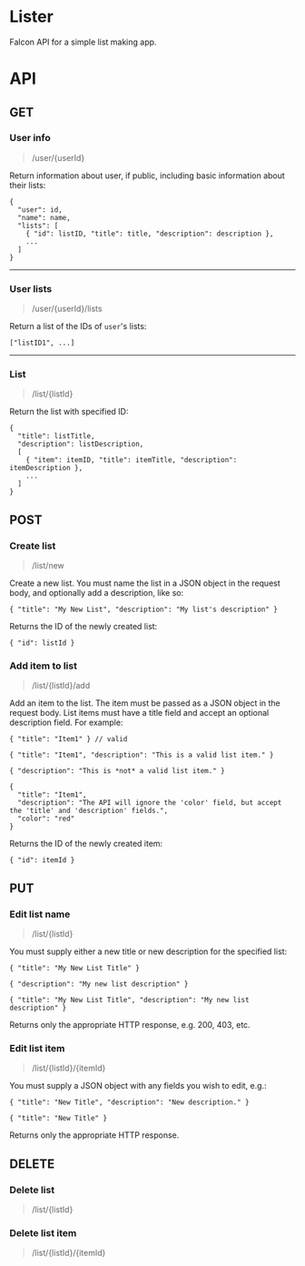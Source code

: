 Lister
======

Falcon API for a simple list making app.

# API

## GET

### User info
> /user/{userId}

Return information about user, if public, including basic information about their lists:
```
{
  "user": id,
  "name": name,
  "lists": [
    { "id": listID, "title": title, "description": description },
    ...
  ]
}
```

---

### User lists
> /user/{userId}/lists

Return a list of the IDs of `user`'s lists:
```
["listID1", ...]
```

---

### List
> /list/{listId}

Return the list with specified ID:
```
{
  "title": listTitle,
  "description": listDescription,
  [
    { "item": itemID, "title": itemTitle, "description": itemDescription },
    ...
  ]
}
```

## POST

### Create list
> /list/new

Create a new list. You must name the list in a JSON object in the request body, and optionally add a description, like so:
```
{ "title": "My New List", "description": "My list's description" }
```

Returns the ID of the newly created list:
```
{ "id": listId }
```

### Add item to list
> /list/{listId}/add

Add an item to the list. The item must be passed as a JSON object in the request body. List items must have a title field and accept an optional description field. For example:
```
{ "title": "Item1" } // valid

{ "title": "Item1", "description": "This is a valid list item." }

{ "description": "This is *not* a valid list item." }

{
  "title": "Item1",
  "description": "The API will ignore the 'color' field, but accept the 'title' and 'description' fields.",
  "color": "red"
}
```
Returns the ID of the newly created item:
```
{ "id": itemId }
```

## PUT

### Edit list name
> /list/{listId}

You must supply either a new title or new description for the specified list:
```
{ "title": "My New List Title" }

{ "description": "My new list description" }

{ "title": "My New List Title", "description": "My new list description" }
```

Returns only the appropriate HTTP response, e.g. 200, 403, etc.

### Edit list item
> /list/{listId}/{itemId}

You must supply a JSON object with any fields you wish to edit, e.g.:
```
{ "title": "New Title", "description": "New description." }

{ "title": "New Title" }
```

Returns only the appropriate HTTP response.

## DELETE

### Delete list
> /list/{listId}

### Delete list item
> /list/{listId}/{itemId}
